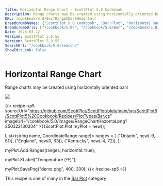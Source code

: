 ```yaml
---
Title: Horizontal Range Chart - ScottPlot 5.0 Cookbook
Description: Range charts may be created using horizontally oriented bars
URL: /cookbook/5.0/Bar/RangeChartHozontal/
BreadcrumbNames: ["ScottPlot 5.0 Cookbook", "Bar Plot", "Horizontal Range Chart"]
BreadcrumbUrls: ["/cookbook/5.0/", "/cookbook/5.0/Bar", "/cookbook/5.0/Bar/RangeChartHozontal"]
Date: 2025-03-22
Version: ScottPlot 5.0.55
Version: ScottPlot 5.0.55
SearchUrl: "/cookbook/5.0/search/"
ShowEditLink: false
---
```



<div class='d-flex align-items-center mt-5'>
<h1 class='me-2 text-dark my-0 border-0'>Horizontal Range Chart</h1>
</div>

Range charts may be created using horizontally oriented bars

[![](/cookbook/5.0/images/RangeChartHozontal.png?250322130304)](/cookbook/5.0/images/RangeChartHozontal.png?250322130304)

{{< recipe-sp5 sourceUrl="https://github.com/ScottPlot/ScottPlot/blob/main/src/ScottPlot5/ScottPlot5%20Cookbook/Recipes/PlotTypes/Bar.cs" imageUrl="/cookbook/5.0/images/RangeChartHozontal.png?250322130304" >}}ScottPlot.Plot myPlot = new();

List&lt;(string name, CoordinateRange range)&gt; ranges =
[
    ("Ontario", new(-9, 51)),
    ("England", new(0, 63)),
    ("Kentucky", new(-4, 72)),
];

myPlot.Add.Ranges(ranges, horizontal: true);

myPlot.XLabel("Temperature (ºF)");

myPlot.SavePng("demo.png", 400, 300);
{{< /recipe-sp5 >}}

<div class='my-5 text-center'>This recipe is one of many in the <a href='/cookbook/5.0/Bar'>Bar Plot</a> category</div>



